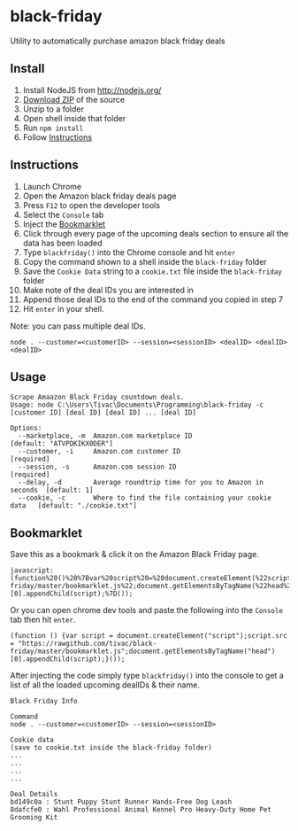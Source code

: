 black-friday
=============

Utility to automatically purchase amazon black friday deals

## Install ##

1.  Install NodeJS from http://nodejs.org/
2.  [Download ZIP](https://github.com/tivac/black-friday/archive/master.zip) of the source
3.  Unzip to a folder
4.  Open shell inside that folder
5.  Run `npm install`
6.  Follow [Instructions](#instructions)

## Instructions ##

1.  Launch Chrome
2.  Open the Amazon black friday deals page
3.  Press `F12` to open the developer tools
4.  Select the `Console` tab
5.  Inject the [Bookmarklet](#bookmarklet)
6.  Click through every page of the upcoming deals section to ensure all the data has been loaded
7.  Type `blackfriday()` into the Chrome console and hit `enter`
8.  Copy the command shown to a shell inside the `black-friday` folder
9.  Save the `Cookie Data` string to a `cookie.txt` file inside the `black-friday` folder
10.  Make note of the deal IDs you are interested in
11. Append those deal IDs to the end of the command you copied in step 7
12. Hit `enter` in your shell.


Note: you can pass multiple deal IDs.

    node . --customer=<customerID> --session=<sessionID> <dealID> <dealID> <dealID>

## Usage ##

    Scrape Amaazon Black Friday countdown deals.
    Usage: node C:\Users\Tivac\Documents\Programming\black-friday -c [customer ID] [deal ID] [deal ID] ... [deal ID]

    Options:
      --marketplace, -m  Amazon.com marketplace ID                            [default: "ATVPDKIKX0DER"]
      --customer, -i     Amazon.com customer ID                               [required]
      --session, -s      Amazon.com session ID                                [required]
      --delay, -d        Average roundtrip time for you to Amazon in seconds  [default: 1]
      --cookie, -c       Where to find the file containing your cookie data   [default: "./cookie.txt"]
      
## Bookmarklet ##

Save this as a bookmark & click it on the Amazon Black Friday page.

    javascript:(function%20()%20%7Bvar%20script%20=%20document.createElement(%22script%22);script.src%20=%20%22https://rawgithub.com/tivac/black-friday/master/bookmarklet.js%22;document.getElementsByTagName(%22head%22)[0].appendChild(script);%7D());
    
Or you can open chrome dev tools and paste the following into the `Console` tab then hit `enter`.

    (function () {var script = document.createElement("script");script.src = "https://rawgithub.com/tivac/black-friday/master/bookmarklet.js";document.getElementsByTagName("head")[0].appendChild(script);}());

After injecting the code simply type `blackfriday()` into the console to get a list of all the loaded upcoming dealIDs & their name.
    
    Black Friday Info
    
    Command
    node . --customer=<customerID> --session=<sessionID>
    
    Cookie data
    (save to cookie.txt inside the black-friday folder)
    ...
    ...
    ...
    ...
    
    Deal Details
    bd149c0a : Stunt Puppy Stunt Runner Hands-Free Dog Leash
    8dafcfe0 : Wahl Professional Animal Kennel Pro Heavy-Duty Home Pet Grooming Kit
